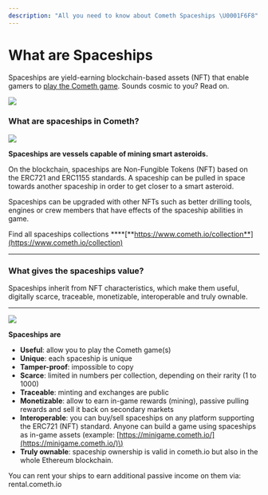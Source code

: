 ```yaml
---
description: "All you need to know about Cometh Spaceships \U0001F6F8"
---
```


# What are Spaceships

Spaceships are yield-earning blockchain-based assets \(NFT\) that enable gamers to [play the Cometh game](http://game.cometh.io). Sounds cosmic to you? Read on.  


![](../.gitbook/assets/plan-de-travail-3-copie-0.5x.png)

### **What are spaceships in Cometh?**

![](https://lh4.googleusercontent.com/vYy9fJOAidozy11TY0xlgKVG5iJ2mAMH8jieKspFmsBGWYKXBUfhAmnhNT0RaX5EX4sOWmcxa7DwVQrAgDxKpGQBJ6sxGCbe2DTsoUj1JZ_nkIKzimS4t4MTMjJjJwA2-qKTMvOG)

**Spaceships are vessels capable of mining smart asteroids.**  
  
On the blockchain, spaceships are Non-Fungible Tokens \(NFT\) based on the ERC721 and ERC1155 standards. A spaceship can be pulled in space towards another spaceship in order to get closer to a smart asteroid.  
  
Spaceships can be upgraded with other NFTs such as better drilling tools, engines or crew members that have effects of the spaceship abilities in game.  
  
Find all spaceships collections ****[**https://www.cometh.io/collection**](https://www.cometh.io/collection)   
****

### **What gives the spaceships value?** 

Spaceships inherit from NFT characteristics, which make them useful, digitally scarce, traceable, monetizable, interoperable and truly ownable.  
****

![](https://lh4.googleusercontent.com/8V1V2LwhSr9t9v0UhbTYuVTWOoNlcbBrb7V_66quvUks445wr24i_SiJoC1QZXTNSmjIlY2fRMKq0hupgMwCuwryuHW81TGBLFgaa7Z0vH5Z8NB6IjtTunGetVqGx_LtE8M1m1dK)

**Spaceships are**

* **Useful**: allow you to play the Cometh game\(s\)
* **Unique**: each spaceship is unique
* **Tamper-proof**: impossible to copy
* **Scarce**: limited in numbers per collection, depending on their rarity \(1 to 1000\)
* **Traceable**: minting and exchanges are public
* **Monetizable**: allow to earn in-game rewards \(mining\), passive pulling rewards and sell it back on secondary markets
* **Interoperable**: you can buy/sell spaceships on any platform supporting the ERC721 \(NFT\) standard. Anyone can build a game using spaceships as in-game assets \(example: [https://minigame.cometh.io/](https://minigame.cometh.io/)\) 
* **Truly ownable**: spaceship ownership is valid in cometh.io but also in the whole Ethereum blockchain. 

You can rent your ships to earn additional passive income on them via: rental.cometh.io 

